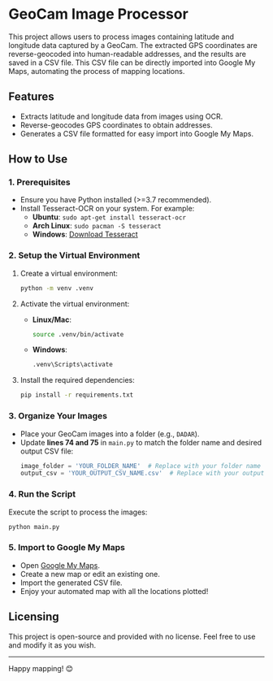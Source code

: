 # GeoCam Image Processor

 This project allows users to process images containing latitude and longitude data captured by a GeoCam. The extracted GPS coordinates are reverse-geocoded into human-readable addresses, and the results are saved in a CSV file. This CSV file can be directly imported into Google My Maps, automating the process of mapping locations.

 ## Features
 - Extracts latitude and longitude data from images using OCR.
 - Reverse-geocodes GPS coordinates to obtain addresses.
 - Generates a CSV file formatted for easy import into Google My Maps.

 ## How to Use

 ### 1. Prerequisites
 - Ensure you have Python installed (>=3.7 recommended).
 - Install Tesseract-OCR on your system. For example:
   - **Ubuntu**: `sudo apt-get install tesseract-ocr`
   - **Arch Linux**: `sudo pacman -S tesseract`
   - **Windows**: [Download Tesseract](https://github.com/tesseract-ocr/tesseract)

 ### 2. Setup the Virtual Environment
 1. Create a virtual environment:
    ```bash
    python -m venv .venv
    ```
 2. Activate the virtual environment:
    - **Linux/Mac**:
      ```bash
      source .venv/bin/activate
      ```
    - **Windows**:
      ```cmd
      .venv\Scripts\activate
      ```

 3. Install the required dependencies:
    ```bash
    pip install -r requirements.txt
    ```

 ### 3. Organize Your Images
 - Place your GeoCam images into a folder (e.g., `DADAR`).
 - Update **lines 74 and 75** in `main.py` to match the folder name and desired output CSV file:
   ```python
   image_folder = 'YOUR_FOLDER_NAME'  # Replace with your folder name
   output_csv = 'YOUR_OUTPUT_CSV_NAME.csv'  # Replace with your output CSV file name
   ```

 ### 4. Run the Script
 Execute the script to process the images:
 ```bash
 python main.py
 ```

 ### 5. Import to Google My Maps
 - Open [Google My Maps](https://www.google.com/mymaps).
 - Create a new map or edit an existing one.
 - Import the generated CSV file.
 - Enjoy your automated map with all the locations plotted!

 ## Licensing
 This project is open-source and provided with no license. Feel free to use and modify it as you wish.

 ---

 Happy mapping! 😊
